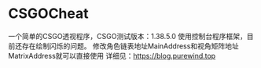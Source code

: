 # CSGOCheat
一个简单的CSGO透视程序，CSGO测试版本：1.38.5.0
使用控制台程序框架，目前还存在绘制闪烁的问题。
修改角色链表地址MainAddress和视角矩阵地址MatrixAddress就可以直接使用
详细见：https://blog.purewind.top
